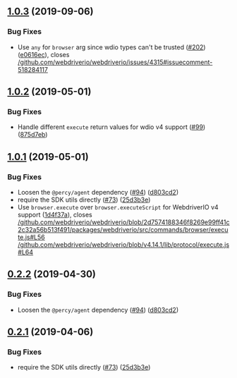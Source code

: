 ## [1.0.3](https://github.com/percy/percy-webdriverio/compare/v1.0.2...v1.0.3) (2019-09-06)


### Bug Fixes

* Use `any` for `browser` arg since wdio types can't be trusted ([#202](https://github.com/percy/percy-webdriverio/issues/202)) ([e0616ec](https://github.com/percy/percy-webdriverio/commit/e0616ec)), closes [/github.com/webdriverio/webdriverio/issues/4315#issuecomment-518284117](https://github.com//github.com/webdriverio/webdriverio/issues/4315/issues/issuecomment-518284117)

## [1.0.2](https://github.com/percy/percy-webdriverio/compare/v1.0.1...v1.0.2) (2019-05-01)


### Bug Fixes

* Handle different `execute` return values for wdio v4 support ([#99](https://github.com/percy/percy-webdriverio/issues/99)) ([875d7eb](https://github.com/percy/percy-webdriverio/commit/875d7eb))

## [1.0.1](https://github.com/percy/percy-webdriverio/compare/v1.0.0...v1.0.1) (2019-05-01)


### Bug Fixes

* Loosen the `@percy/agent` dependency ([#94](https://github.com/percy/percy-webdriverio/issues/94)) ([d803cd2](https://github.com/percy/percy-webdriverio/commit/d803cd2))
* require the SDK utils directly ([#73](https://github.com/percy/percy-webdriverio/issues/73)) ([25d3b3e](https://github.com/percy/percy-webdriverio/commit/25d3b3e))
* Use `browser.execute` over `browser.executeScript` for WebdriverIO v4 support ([1d4f37a](https://github.com/percy/percy-webdriverio/commit/1d4f37a)), closes [/github.com/webdriverio/webdriverio/blob/2d7574188346f8269e99ff41c2c32a56b513f491/packages/webdriverio/src/commands/browser/execute.js#L56](https://github.com//github.com/webdriverio/webdriverio/blob/2d7574188346f8269e99ff41c2c32a56b513f491/packages/webdriverio/src/commands/browser/execute.js/issues/L56) [/github.com/webdriverio/webdriverio/blob/v4.14.1/lib/protocol/execute.js#L64](https://github.com//github.com/webdriverio/webdriverio/blob/v4.14.1/lib/protocol/execute.js/issues/L64)

## [0.2.2](https://github.com/percy/percy-webdriverio/compare/v0.2.1...v0.2.2) (2019-04-30)


### Bug Fixes

* Loosen the `@percy/agent` dependency ([#94](https://github.com/percy/percy-webdriverio/issues/94)) ([d803cd2](https://github.com/percy/percy-webdriverio/commit/d803cd2))

## [0.2.1](https://github.com/percy/percy-webdriverio/compare/v0.2.0...v0.2.1) (2019-04-06)


### Bug Fixes

* require the SDK utils directly ([#73](https://github.com/percy/percy-webdriverio/issues/73)) ([25d3b3e](https://github.com/percy/percy-webdriverio/commit/25d3b3e))
